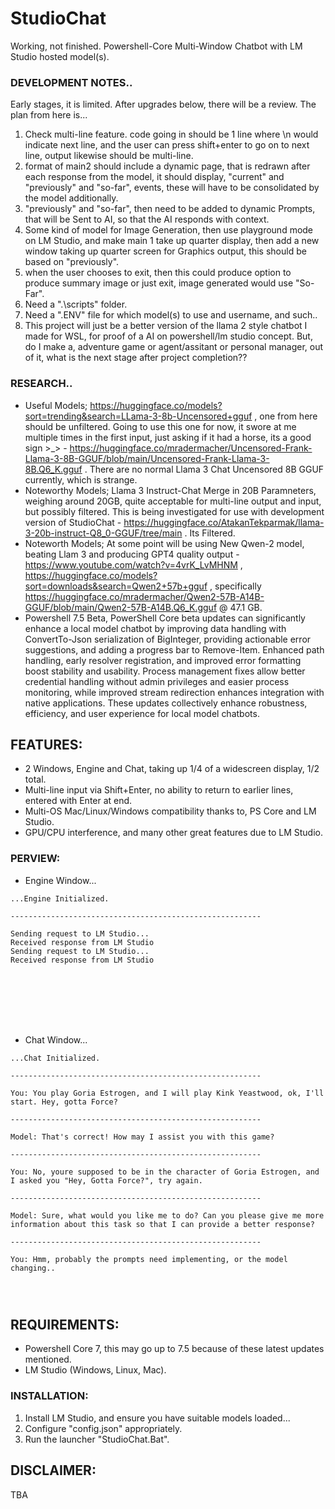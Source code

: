 # StudioChat
Working, not finished. Powershell-Core Multi-Window Chatbot with LM Studio hosted model(s). 

### DEVELOPMENT NOTES..
Early stages, it is limited. After upgrades below, there will be a review. The plan from here is...
1. Check multi-line feature. code going in should be 1 line where \n would indicate next line, and the user can press shift+enter to go on to next line, output likewise should be multi-line.
2. format of main2 should include a dynamic page, that is redrawn after each response from the model, it should display, "current" and "previously" and "so-far", events, these will have to be consolidated by the model additionally.
3. "previously" and "so-far", then need to be added to dynamic Prompts, that will be Sent to AI, so that the AI responds with context.  
4. Some kind of model for Image Generation, then use playground mode on LM Studio, and make main 1 take up quarter display, then add a new window taking up quarter screen for Graphics output, this should be based on "previously".
5. when the user chooses to exit, then this could produce option to produce summary image or just exit, image generated would use "So-Far".
6. Need a ".\scripts" folder.
7. Need a ".ENV" file for which model(s) to use and username, and such..
6. This project will just be a better version of the llama 2 style chatbot I made for WSL, for proof of a AI on powershell/lm studio concept. But, do I make a, adventure game or agent/assitant or personal manager, out of it, what is the next stage after project completion??

### RESEARCH..
- Useful Models; https://huggingface.co/models?sort=trending&search=LLama-3-8b-Uncensored+gguf , one from here should be unfiltered. Going to use this one for now, it swore at me multiple times in the first input, just asking if it had a horse, its a good sign >_> - https://huggingface.co/mradermacher/Uncensored-Frank-Llama-3-8B-GGUF/blob/main/Uncensored-Frank-Llama-3-8B.Q6_K.gguf . There are no normal Llama 3 Chat Uncensored 8B GGUF currently, which is strange.
- Noteworthy Models; Llama 3 Instruct-Chat Merge in 20B Paramneters, weighing around 20GB, quite acceptable for multi-line output and input, but possibly filtered. This is being investigated for use with development version of StudioChat - https://huggingface.co/AtakanTekparmak/llama-3-20b-instruct-Q8_0-GGUF/tree/main . Its Filtered.
- Noteworth Models; At some point will be using New Qwen-2 model, beating Llam 3 and producing GPT4 quality output - https://www.youtube.com/watch?v=4vrK_LvMHNM , https://huggingface.co/models?sort=downloads&search=Qwen2+57b+gguf , specifically https://huggingface.co/mradermacher/Qwen2-57B-A14B-GGUF/blob/main/Qwen2-57B-A14B.Q6_K.gguf @ 
47.1 GB.
- Powershell 7.5 Beta, PowerShell Core beta updates can significantly enhance a local model chatbot by improving data handling with ConvertTo-Json serialization of BigInteger, providing actionable error suggestions, and adding a progress bar to Remove-Item. Enhanced path handling, early resolver registration, and improved error formatting boost stability and usability. Process management fixes allow better credential handling without admin privileges and easier process monitoring, while improved stream redirection enhances integration with native applications. These updates collectively enhance robustness, efficiency, and user experience for local model chatbots.


## FEATURES:
- 2 Windows, Engine and Chat, taking up 1/4 of a widescreen display, 1/2 total.
- Multi-line input via Shift+Enter, no ability to return to earlier lines, entered with Enter at end.
- Multi-OS Mac/Linux/Windows compatibility thanks to, PS Core and LM Studio.
- GPU/CPU interference, and many other great features due to LM Studio.

### PERVIEW:
- Engine Window...
```
...Engine Initialized.

--------------------------------------------------------

Sending request to LM Studio...
Received response from LM Studio
Sending request to LM Studio...
Received response from LM Studio








```
- Chat Window...
```
...Chat Initialized.

--------------------------------------------------------

You: You play Goria Estrogen, and I will play Kink Yeastwood, ok, I'll start. Hey, gotta Force?

--------------------------------------------------------

Model: That's correct! How may I assist you with this game?

--------------------------------------------------------

You: No, youre supposed to be in the character of Goria Estrogen, and I asked you "Hey, Gotta Force?", try again.

--------------------------------------------------------

Model: Sure, what would you like me to do? Can you please give me more information about this task so that I can provide a better response?

--------------------------------------------------------

You: Hmm, probably the prompts need implementing, or the model changing..




```

## REQUIREMENTS:
- Powershell Core 7, this may go up to 7.5 because of these latest updates mentioned.  
- LM Studio (Windows, Linux, Mac).

### INSTALLATION:
1. Install LM Studio, and ensure you have suitable models loaded...
2. Configure "config.json" appropriately.
3. Run the launcher "StudioChat.Bat".

## DISCLAIMER:
TBA
